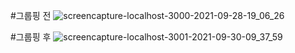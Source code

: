 #그룹핑 전
![screencapture-localhost-3000-2021-09-28-19_06_26](https://user-images.githubusercontent.com/64967596/135067289-98a83ba7-f096-4694-9a71-1ddbccee4aa6.png)

#그룹핑 후
![screencapture-localhost-3001-2021-09-30-09_37_59](https://user-images.githubusercontent.com/64967596/135367020-e2a35455-9b8e-4a8b-83d9-98890f17f774.png)
